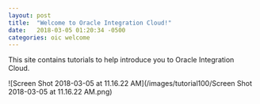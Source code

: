 ```yaml
---
layout: post
title:  "Welcome to Oracle Integration Cloud!"
date:   2018-03-05 01:20:34 -0500
categories: oic welcome
---
```

This site contains tutorials to help introduce you to Oracle Integration Cloud. 

![Screen Shot 2018-03-05 at 11.16.22 AM](/images/tutorial100/Screen Shot 2018-03-05 at 11.16.22 AM.png)